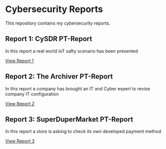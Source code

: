 # Cybersecurity Reports

This repository contains my cybersecurity reports.

## Report 1: CySDR PT-Report
In this report a real world IoT safty scenario has been presented

[View Report 1](./Report1/Machine1%20-%20CySDR%20PT-Report%20-%20Illy%20Birenzweig.pdf)

## Report 2: The Archiver PT-Report
In this report a company has brought an IT and Cyber expert to revise company IT configuration

[View Report 2](./Report2/Machine2%20%-%20%The%20%Archiver%20%PT-Report%20%-%20%Illy%20%Birenzweig.pdf)

## Report 3: SuperDuperMarket PT-Report
In this report a store is asking to check its own developed payment method

[View Report 3](./Report3/Machine3%20%-%20%SuperDuperMarket%20%PT-Report%20%-%20%Illy%20%Birenzweig.pdf)
